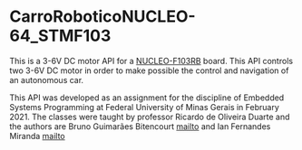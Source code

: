 # CarroRoboticoNUCLEO-64_STMF103

This is a 3-6V DC motor API for a [NUCLEO-F103RB](https://www.st.com/en/evaluation-tools/nucleo-f103rb.html) board. This API controls two 3-6V DC motor in order to make possible the control and navigation of an autonomous car.

This API was developed as an assignment for the discipline of Embedded Systems Programming at Federal University of Minas Gerais in February 2021. The classes were taught by professor Ricardo de Oliveira Duarte and the authors are Bruno Guimarães Bitencourt [mailto](mailto:<brunogbitencourt@ufmg.br>) and Ian Fernandes Miranda [mailto](mailto:<ianfm@ufmg.br>)
